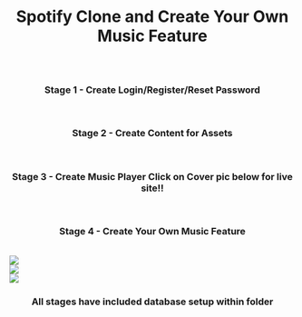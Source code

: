 <h1><b><p align="center">Spotify Clone and Create Your Own Music Feature</p></h1>
  <br />
  <h3><p align="center">Stage 1 - Create Login/Register/Reset Password</p></h3>
  <br />
  <h3><p align="center">Stage 2 - Create Content for Assets</p></h3>
  <br />
  <h3><p align="center">Stage 3 - Create Music Player Click on Cover pic below for live site!!</p></h3>
  <br />
    <h3><p align="center">Stage 4 - Create Your Own Music Feature</p></h3>
  <br />
<a target="_blank" href="http://spotified-clone.sarahshelley.x10host.com/"><img src="https://github.com/sargef/Spotify-Clone-In-Stages-Hypnotic-Music/blob/master/Step1%20-%20Spotify%20Clone%20-%20Register-Signin-PasswordReset/assets/images/spotifyCover.png"></a>

<br />

<img src="https://github.com/sargef/Spotify-Clone-In-Stages-Hypnotic-Music/blob/master/Step%202%20-%20Spotify%20Clone%20-%20Content%20for%20Assets/assets/images/2ndStage.png">

<br />

<img src="https://github.com/sargef/Spotify-Clone-In-Stages-Hypnotic-Music/blob/master/Step%202%20-%20Spotify%20Clone%20-%20Content%20for%20Assets/assets/images/Cover2nd.png">

<br />

<h3><p align="center">All stages have included database setup within folder
</p></h3>
<br />





